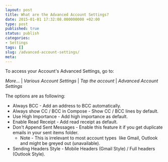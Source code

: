 ```yaml
---
layout: post
title: What are the Advanced Account Settings?
date: 2015-01-01 17:32:08.000000000 +02:00
type: post
published: true
status: publish
categories:
- Settings
tags: []
slug: /advanced-account-settings/
meta:
---
```


To access your Account's Advanced Settings, go to:

*More...* \| *Various Account Settings* \| *Tap the account* \| *Advanced Account Settings*

The options are as following:

* Always BCC - Add an address to BCC automatically.</li>
* Always show CC / BCC in Compose - Show CC / BCC lines by default.</li>
* Use High Importance - Add high importance as default.</li>
* Enable Read Receipt - Add read receipt as default.</li>
* Don't Append Sent Messages - Enable this feature it if you get duplicate emails in your sent items folder.
    * Note - This is irrelevant to most account types  like Gmail, Outlook and might be greyed out (unavailable).
* Sending Headers Style - Mobile Headers (Gmail Style) / Full headers (Outlook Style).